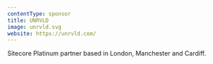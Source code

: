 ```yaml
---
contentType: sponsor
title: UNRVLD
image: unrvld.svg
website: https://unrvld.com/
---
```

Sitecore Platinum partner based in London, Manchester and Cardiff.